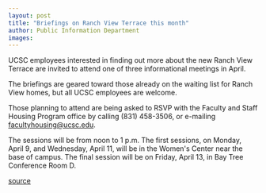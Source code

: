```yaml
---
layout: post
title: "Briefings on Ranch View Terrace this month"
author: Public Information Department
images:
---
```


UCSC employees interested in finding out more about the new Ranch View Terrace are invited to attend one of three informational meetings in April.

The briefings are geared toward those already on the waiting list for Ranch View homes, but all UCSC employees are welcome.

Those planning to attend are being asked to RSVP with the Faculty and Staff Housing Program office by calling (831) 458-3506, or e-mailing [facultyhousing@ucsc.edu][1].

The sessions will be from noon to 1 p.m. The first sessions, on Monday, April 9, and Wednesday, April 11, will be in the Women's Center near the base of campus. The final session will be on Friday, April 13, in Bay Tree Conference Room D.

[1]: mailto:facultyhousing@ucsc.edu

[source](http://www1.ucsc.edu/currents/06-07/04-02/brief-ranchview.asp "Permalink to brief-ranchview")
